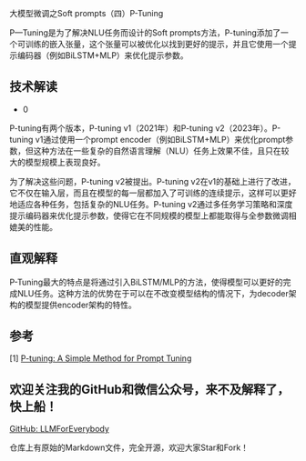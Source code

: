 大模型微调之Soft prompts（四）P-Tuning

P—Tuning是为了解决NLU任务而设计的Soft prompts方法，P-tuning添加了一个可训练的嵌入张量，这个张量可以被优化以找到更好的提示，并且它使用一个提示编码器（例如BiLSTM+MLP）来优化提示参数。

## 技术解读

- 0

P-tuning有两个版本，P-tuning v1（2021年）和P-tuning v2（2023年）。P-tuning v1通过使用一个prompt encoder（例如BiLSTM+MLP）来优化prompt参数，但这种方法在一些复杂的自然语言理解（NLU）任务上效果不佳，且只在较大的模型规模上表现良好。

为了解决这些问题，P-tuning v2被提出。P-tuning v2在v1的基础上进行了改进，它不仅在输入层，而且在模型的每一层都加入了可训练的连续提示，这样可以更好地适应各种任务，包括复杂的NLU任务。P-tuning v2通过多任务学习策略和深度提示编码器来优化提示参数，使得它在不同规模的模型上都能取得与全参数微调相媲美的性能。

## 直观解释

P-Tuning最大的特点是将通过引入BiLSTM/MLP的方法，使得模型可以更好的完成NLU任务。这种方法的优势在于可以在不改变模型结构的情况下，为decoder架构的模型提供encoder架构的特性。

## 参考

<div id="refer-anchor-1"></div>

[1] [P-tuning: A Simple Method for Prompt Tuning](https://arxiv.org/abs/2103.10385)

## 欢迎关注我的GitHub和微信公众号，来不及解释了，快上船！

[GitHub: LLMForEverybody](https://github.com/luhengshiwo/LLMForEverybody)

仓库上有原始的Markdown文件，完全开源，欢迎大家Star和Fork！